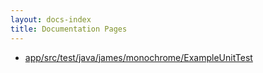 ```yaml
---
layout: docs-index
title: Documentation Pages
---
```

- [app/src/test/java/james/monochrome/ExampleUnitTest](app/src/test/java/james/monochrome/ExampleUnitTest)

